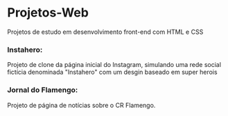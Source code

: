 # Projetos-Web
 Projetos de estudo em desenvolvimento front-end com HTML e CSS

### Instahero: 
 Projeto de clone da página inicial do Instagram, simulando uma rede social fictícia denominada "Instahero" com um desgin baseado em super herois

### Jornal do Flamengo: 
 Projeto de página de notícias sobre o CR Flamengo.
 
